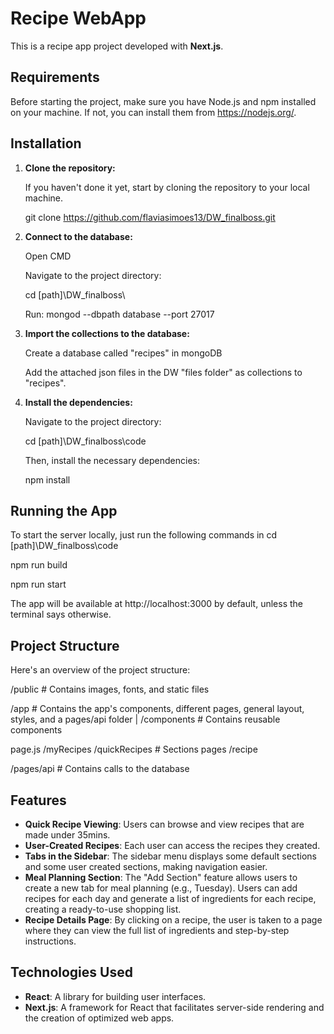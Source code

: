 # Recipe WebApp

This is a recipe app project developed with **Next.js**.

## Requirements

Before starting the project, make sure you have Node.js and npm installed on your machine. If not, you can install them from https://nodejs.org/.

## Installation

1. **Clone the repository:**

   If you haven't done it yet, start by cloning the repository to your local machine.

   git clone https://github.com/flaviasimoes13/DW_finalboss.git


2. **Connect to the database:**

   Open CMD

   Navigate to the project directory:

   cd [path]\DW_finalboss\
   
   Run: mongod --dbpath database --port 27017


3. **Import the collections to the database:**
   
   Create a database called "recipes" in mongoDB 
   
   Add the attached json files in the DW "files folder" as collections to "recipes".


4. **Install the dependencies:**

   Navigate to the project directory:

   cd [path]\DW_finalboss\code

   Then, install the necessary dependencies:

   npm install


## Running the App

To start the server locally, just run the following commands in cd [path]\DW_finalboss\code

npm run build

npm run start

The app will be available at http://localhost:3000 by default, unless the terminal says otherwise.


## Project Structure

Here's an overview of the project structure:

/public         # Contains images, fonts, and static files


/app            # Contains the app's components, different pages, general layout, styles, and a pages/api folder
   |
   /components     # Contains reusable components

   page.js
   /myRecipes
   /quickRecipes   # Sections pages
   /recipe

   /pages/api     # Contains calls to the database


## Features

- **Quick Recipe Viewing**: Users can browse and view recipes that are made under 35mins.
- **User-Created Recipes**: Each user can access the recipes they created.
- **Tabs in the Sidebar**: The sidebar menu displays some default sections and some user created sections, making navigation easier.
- **Meal Planning Section**: The "Add Section" feature allows users to create a new tab for meal planning (e.g., Tuesday). Users can add recipes for each day and generate a list of ingredients for each recipe, creating a ready-to-use shopping list.
- **Recipe Details Page**: By clicking on a recipe, the user is taken to a page where they can view the full list of ingredients and step-by-step instructions.



## Technologies Used

- **React**: A library for building user interfaces.
- **Next.js**: A framework for React that facilitates server-side rendering and the creation of optimized web apps.